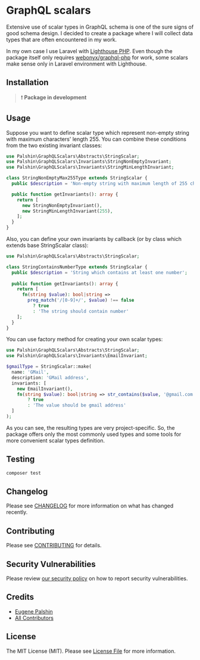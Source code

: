 # GraphQL scalars

Extensive use of scalar types in GraphQL schema is one of the sure signs of good schema design. I decided to create a
package where I will collect data types that are often encountered in my work.

In my own case I use Laravel with [Lighthouse PHP](https://github.com/nuwave/lighthouse). Even though the package itself
only requires [webonyx/graphql-php](https://github.com/webonyx/graphql-php) for work, some scalars make sense only in
Laravel environment with Lighthouse.

## Installation

> :exclamation: **Package in development**

## Usage

Suppose you want to define scalar type which represent non-empty string with maximum characters' length 255. You can
combine these conditions from the two existing invariant classes:

```php
use Palshin\GraphQLScalars\Abstracts\StringScalar;
use Palshin\GraphQLScalars\Invariants\StringNonEmptyInvariant;
use Palshin\GraphQLScalars\Invariants\StringMinLengthInvariant;

class StringNonEmptyMax255Type extends StringScalar {
  public $description = 'Non-empty string with maximum length of 255 characters';

  public function getInvariants(): array {
    return [
      new StringNonEmptyInvariant(),
      new StringMinLengthInvariant(255),
    ];
  }
}
```

Also, you can define your own invariants by callback (or by class which extends base StringScalar class):

```php
use Palshin\GraphQLScalars\Abstracts\StringScalar;

class StringContainsNumberType extends StringScalar {
  public $description = 'String which contains at least one number';
  
  public function getInvariants(): array {
    return [
      fn(string $value): bool|string => 
        preg_match('/[0-9]+/', $value) !== false
          ? true
          : 'The string should contain number'
    ];
  }
}
```

You can use factory method for creating your own scalar types:

```php
use Palshin\GraphQLScalars\Abstracts\StringScalar;
use Palshin\GraphQLScalars\Invariants\EmailInvariant;

$gmailType = StringScalar::make(
  name: 'GMail',
  description: 'GMail address',
  invariants: [
    new EmailInvariant(),
    fn(string $value): bool|string => str_contains($value, '@gmail.com')
        ? true
        : 'The value should be gmail address'
  ]
);
```

As you can see, the resulting types are very project-specific. So, the package offers only the most commonly used types
and some tools for more convenient scalar types definition.

## Testing

```bash
composer test
```

## Changelog

Please see [CHANGELOG](CHANGELOG.md) for more information on what has changed recently.

## Contributing

Please see [CONTRIBUTING](.github/CONTRIBUTING.md) for details.

## Security Vulnerabilities

Please review [our security policy](../../security/policy) on how to report security vulnerabilities.

## Credits

- [Eugene Palshin](https://github.com/palshin)
- [All Contributors](../../contributors)

## License

The MIT License (MIT). Please see [License File](LICENSE.md) for more information.
